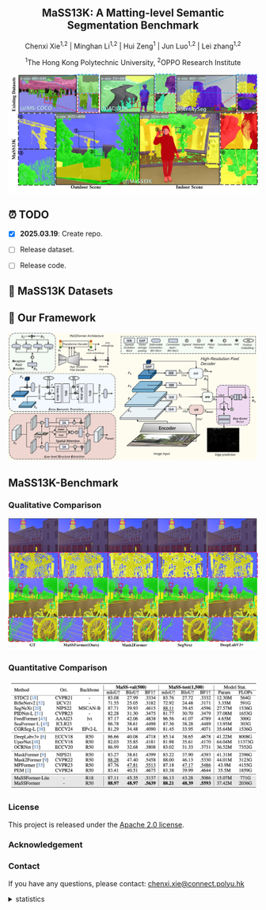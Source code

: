 
<div align="center">
<h2>MaSS13K: A Matting-level Semantic Segmentation Benchmark</h2>



Chenxi Xie<sup>1,2</sup>
| Minghan Li<sup>1,2</sup> | 
Hui Zeng<sup>1</sup> | 
Jun Luo<sup>1,2</sup> | 
Lei zhang<sup>1,2</sup> 

<sup>1</sup>The Hong Kong Polytechnic University, <sup>2</sup>OPPO Research Institute
</div>

![MaSS13K Dataset](fig/mas13k.png)
## ⏰ TODO
- [x] **2025.03.19**: Create repo.
- [ ] Release dataset.
- [ ] Release code.


## 🌟 MaSS13K Datasets


## 🌟 Our Framework

![MaSSFormer](fig/Framework.png)
## MaSS13K-Benchmark


### Qualitative Comparison
![Visual Comparison](fig/VisualComp.png)


### Quantitative Comparison

![Mass13K-Benchmark](fig/QuantitativeComp.png)






### License
This project is released under the [Apache 2.0 license](LICENSE).

### Acknowledgement

### Contact
If you have any questions, please contact: chenxi.xie@connect.polyu.hk


<details>
<summary>statistics</summary>

![visitors](https://visitor-badge.laobi.icu/badge?page_id=xiechenxi99.MaSS13K)

</details>
